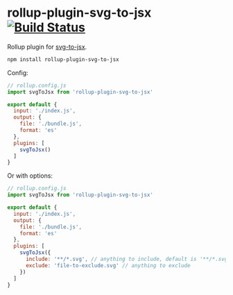 rollup-plugin-svg-to-jsx [![Build Status](https://travis-ci.org/nolanlawson/rollup-plugin-svg-to-jsx.svg?branch=master)](https://travis-ci.org/nolanlawson/rollup-plugin-svg-to-jsx)
=====

Rollup plugin for [svg-to-jsx](https://github.com/janjakubnanista/svg-to-jsx).

```bash
npm install rollup-plugin-svg-to-jsx
```

Config:

```js
// rollup.config.js
import svgToJsx from 'rollup-plugin-svg-to-jsx'

export default {
  input: './index.js',
  output: {
    file: './bundle.js',
    format: 'es'
  },
  plugins: [
    svgToJsx()
  ]
}
```

Or with options:

```js
// rollup.config.js
import svgToJsx from 'rollup-plugin-svg-to-jsx'

export default {
  input: './index.js',
  output: {
    file: './bundle.js',
    format: 'es'
  },
  plugins: [
    svgToJsx({
      include: '**/*.svg', // anything to include, default is '**/*.svg'
      exclude: 'file-to-exclude.svg' // anything to exclude
    })
  ]
}
```

